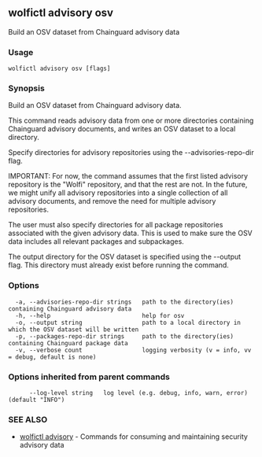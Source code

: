 ## wolfictl advisory osv

Build an OSV dataset from Chainguard advisory data

### Usage

```
wolfictl advisory osv [flags]
```

### Synopsis

Build an OSV dataset from Chainguard advisory data.

This command reads advisory data from one or more directories containing Chainguard
advisory documents, and writes an OSV dataset to a local directory.

Specify directories for advisory repositories using the --advisories-repo-dir flag.

IMPORTANT: For now, the command assumes that the first listed advisory repository is the
"Wolfi" repository, and that the rest are not. In the future, we might unify all advisory
repositories into a single collection of all advisory documents, and remove the need for
multiple advisory repositories.

The user must also specify directories for all package repositories associated with the
given advisory data. This is used to make sure the OSV data includes all relevant packages
and subpackages.

The output directory for the OSV dataset is specified using the --output flag. This
directory must already exist before running the command.


### Options

```
  -a, --advisories-repo-dir strings   path to the directory(ies) containing Chainguard advisory data
  -h, --help                          help for osv
  -o, --output string                 path to a local directory in which the OSV dataset will be written
  -p, --packages-repo-dir strings     path to the directory(ies) containing Chainguard package data
  -v, --verbose count                 logging verbosity (v = info, vv = debug, default is none)
```

### Options inherited from parent commands

```
      --log-level string   log level (e.g. debug, info, warn, error) (default "INFO")
```

### SEE ALSO

* [wolfictl advisory](wolfictl_advisory.md)	 - Commands for consuming and maintaining security advisory data

